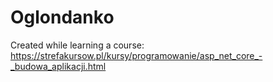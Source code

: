 # Oglondanko
Created while learning a course:
https://strefakursow.pl/kursy/programowanie/asp_net_core_-_budowa_aplikacji.html
